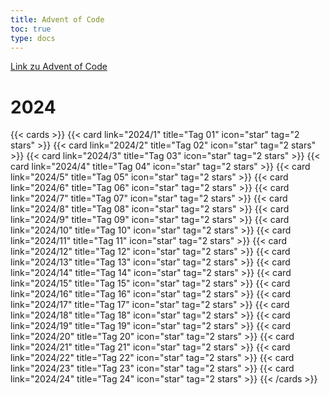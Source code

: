 ```yaml
---
title: Advent of Code
toc: true
type: docs
---
```


[Link zu Advent of Code](https://adventofcode.com)

# 2024
 
{{< cards >}}
{{< card link="2024/1" title="Tag 01" icon="star" tag="2 stars" >}}
{{< card link="2024/2" title="Tag 02" icon="star" tag="2 stars" >}}
{{< card link="2024/3" title="Tag 03" icon="star" tag="2 stars" >}}
{{< card link="2024/4" title="Tag 04" icon="star" tag="2 stars" >}}
{{< card link="2024/5" title="Tag 05" icon="star" tag="2 stars" >}}
{{< card link="2024/6" title="Tag 06" icon="star" tag="2 stars" >}}
{{< card link="2024/7" title="Tag 07" icon="star" tag="2 stars" >}}
{{< card link="2024/8" title="Tag 08" icon="star" tag="2 stars" >}}
{{< card link="2024/9" title="Tag 09" icon="star" tag="2 stars" >}}
{{< card link="2024/10" title="Tag 10" icon="star" tag="2 stars" >}}
{{< card link="2024/11" title="Tag 11" icon="star" tag="2 stars" >}}
{{< card link="2024/12" title="Tag 12" icon="star" tag="2 stars" >}}
{{< card link="2024/13" title="Tag 13" icon="star" tag="2 stars" >}}
{{< card link="2024/14" title="Tag 14" icon="star" tag="2 stars" >}}
{{< card link="2024/15" title="Tag 15" icon="star" tag="2 stars" >}}
{{< card link="2024/16" title="Tag 16" icon="star" tag="2 stars" >}}
{{< card link="2024/17" title="Tag 17" icon="star" tag="2 stars" >}}
{{< card link="2024/18" title="Tag 18" icon="star" tag="2 stars" >}}
{{< card link="2024/19" title="Tag 19" icon="star" tag="2 stars" >}}
{{< card link="2024/20" title="Tag 20" icon="star" tag="2 stars" >}}
{{< card link="2024/21" title="Tag 21" icon="star" tag="2 stars" >}}
{{< card link="2024/22" title="Tag 22" icon="star" tag="2 stars" >}}
{{< card link="2024/23" title="Tag 23" icon="star" tag="2 stars" >}}
{{< card link="2024/24" title="Tag 24" icon="star" tag="2 stars" >}}
{{< /cards >}}
